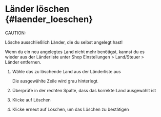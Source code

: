 # Länder löschen {#laender_loeschen}

CAUTION:

Lösche ausschließlich Länder, die du selbst angelegt hast!

Wenn du ein neu angelegtes Land nicht mehr benötigst, kannst du es wieder aus der Länderliste unter Shop Einstellungen \> Land/Steuer \> Länder entfernen.

1.  Wähle das zu löschende Land aus der Länderliste aus

    Die ausgewählte Zeile wird grau hinterlegt.

2.  Überprüfe in der rechten Spalte, dass das korrekte Land ausgewählt ist
3.  Klicke auf Löschen
4.  Klicke erneut auf Löschen, um das Löschen zu bestätigen



